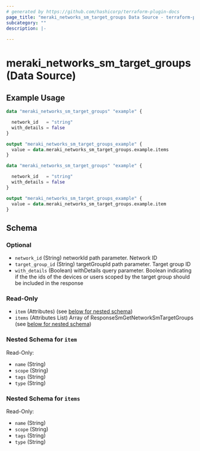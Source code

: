 ```yaml
---
# generated by https://github.com/hashicorp/terraform-plugin-docs
page_title: "meraki_networks_sm_target_groups Data Source - terraform-provider-meraki"
subcategory: ""
description: |-
  
---
```


# meraki_networks_sm_target_groups (Data Source)



## Example Usage

```terraform
data "meraki_networks_sm_target_groups" "example" {

  network_id   = "string"
  with_details = false
}

output "meraki_networks_sm_target_groups_example" {
  value = data.meraki_networks_sm_target_groups.example.items
}

data "meraki_networks_sm_target_groups" "example" {

  network_id   = "string"
  with_details = false
}

output "meraki_networks_sm_target_groups_example" {
  value = data.meraki_networks_sm_target_groups.example.item
}
```

<!-- schema generated by tfplugindocs -->
## Schema

### Optional

- `network_id` (String) networkId path parameter. Network ID
- `target_group_id` (String) targetGroupId path parameter. Target group ID
- `with_details` (Boolean) withDetails query parameter. Boolean indicating if the the ids of the devices or users scoped by the target group should be included in the response

### Read-Only

- `item` (Attributes) (see [below for nested schema](#nestedatt--item))
- `items` (Attributes List) Array of ResponseSmGetNetworkSmTargetGroups (see [below for nested schema](#nestedatt--items))

<a id="nestedatt--item"></a>
### Nested Schema for `item`

Read-Only:

- `name` (String)
- `scope` (String)
- `tags` (String)
- `type` (String)


<a id="nestedatt--items"></a>
### Nested Schema for `items`

Read-Only:

- `name` (String)
- `scope` (String)
- `tags` (String)
- `type` (String)
